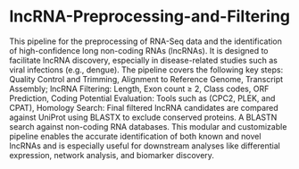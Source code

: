 # lncRNA-Preprocessing-and-Filtering
This pipeline for the preprocessing of RNA-Seq data and the identification of high-confidence long non-coding RNAs (lncRNAs). It is designed to facilitate lncRNA discovery, especially in disease-related studies such as viral infections (e.g., dengue).
The pipeline covers the following key steps:
Quality Control and Trimming, Alignment to Reference Genome, Transcript Assembly; lncRNA Filtering: Length, Exon count ≥ 2, Class codes, ORF Prediction, Coding Potential Evaluation: Tools such as (CPC2, PLEK, and CPAT), Homology Search: Final filtered lncRNA candidates are compared against UniProt using BLASTX to exclude conserved proteins. A BLASTN search against non-coding RNA databases.
This modular and customizable pipeline enables the accurate identification of both known and novel lncRNAs and is especially useful for downstream analyses like differential expression, network analysis, and biomarker discovery.
